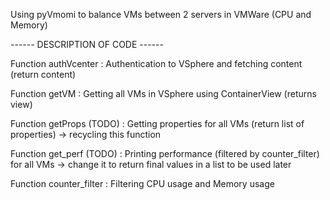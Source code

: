 Using pyVmomi to balance VMs between 2 servers in VMWare (CPU and Memory)


------ DESCRIPTION OF CODE ------

Function authVcenter :
  Authentication to VSphere and fetching content
  (return content)

Function getVM :
  Getting all VMs in VSphere using ContainerView
  (returns view)

Function getProps (TODO) :
  Getting properties for all VMs
  (return list of properties)
    -> recycling this function

Function get_perf (TODO) :
  Printing performance (filtered by counter_filter) for all VMs
    -> change it to return final values in a list to be used later

Function counter_filter :
  Filtering CPU usage and Memory usage